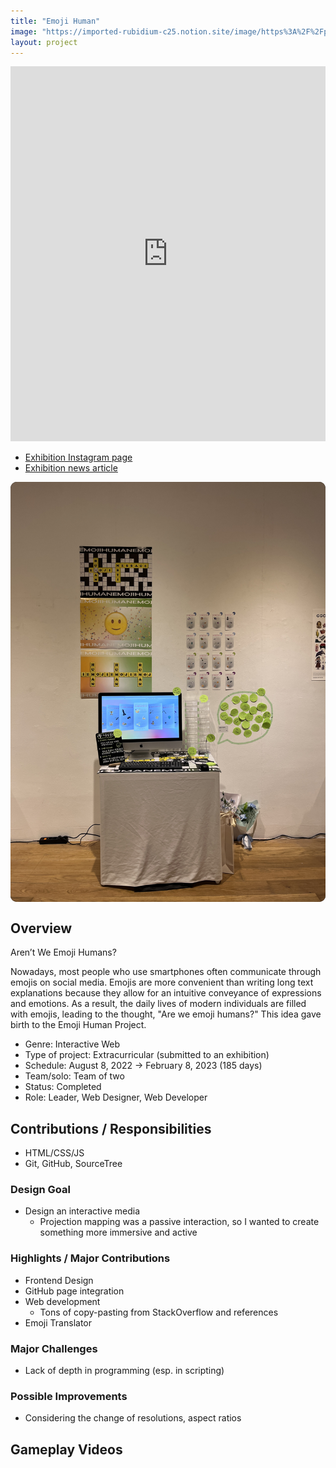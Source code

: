 ```yaml
---
title: "Emoji Human"
image: "https://imported-rubidium-c25.notion.site/image/https%3A%2F%2Fprod-files-secure.s3.us-west-2.amazonaws.com%2Fdf426fa9-315c-4c07-b8cd-92ef2da301ff%2F19c419da-796f-4753-84a4-3c43d1e0ab36%2F%25EB%25A9%2594%25EC%259D%25B8.png?table=block&id=182d0a35-eddc-4346-b12e-ed489b8da5ad&spaceId=df426fa9-315c-4c07-b8cd-92ef2da301ff&width=2000&userId=&cache=v2"
layout: project
---
```


<iframe src="https://odd-mune.github.io/EMOJI-HUMAN/" width="100%" height="600px" style="border:none;">
  Your browser does not support iframes.
</iframe>

* [Exhibition Instagram page](https://www.instagram.com/p/CjCt8CeLygY/)
* [Exhibition news article](https://www.art-culture.co.kr/magazine_uni/25)

<div class="slideshow-container">
  <div class="slides-wrapper">
    <div class="slide"><img src="/assets/images/emoji_human_dp_0.jpg" alt="Display"></div>
  </div>
</div>

<style>
  .slideshow-container {
    max-width: 700px;
    width: 100%;
    position: relative;
    margin: auto;
    overflow: hidden;
    border-radius: 10px;
    aspect-ratio: 3 / 4; /* Maintain a proper aspect ratio */
    background-color: black; /* Prevents white flashes */
  }

  .slides-wrapper {
    display: flex;
    transition: transform 1s ease-in-out;
    width: 100%;
  }

  .slide {
    min-width: 100%;
    display: flex;
    justify-content: center;
    align-items: center;
  }

  .slide img {
    max-width: 100%;
    height: auto; /* Keeps aspect ratio */
    object-fit: contain; /* Ensures the image fits properly */
  }
</style>

<script>
  let slideIndex = 0;
  function showSlides() {
    let slidesWrapper = document.querySelector(".slides-wrapper");
    let totalSlides = document.querySelectorAll(".slide").length;

    slideIndex++;
    if (slideIndex >= totalSlides) {
      slideIndex = 0;
    }

    slidesWrapper.style.transform = `translateX(${-slideIndex * 100}%)`;
    setTimeout(showSlides, 3000); // Change image every 3 seconds
  }

  document.addEventListener("DOMContentLoaded", showSlides);
</script>

## Overview

Aren’t We Emoji Humans?

Nowadays, most people who use smartphones often communicate through emojis on social media. Emojis are more convenient than writing long text explanations because they allow for an intuitive conveyance of expressions and emotions. As a result, the daily lives of modern individuals are filled with emojis, leading to the thought, "Are we emoji humans?" This idea gave birth to the Emoji Human Project.

* Genre: Interactive Web
* Type of project: Extracurricular (submitted to an exhibition)
* Schedule: August 8, 2022 &rarr; February 8, 2023 (185 days)
* Team/solo: Team of two
* Status: Completed
* Role: Leader, Web Designer, Web Developer

## Contributions / Responsibilities

* HTML/CSS/JS
* Git, GitHub, SourceTree

### Design Goal

* Design an interactive media
  * Projection mapping was a passive interaction, so I wanted to create something more immersive and active

### Highlights / Major Contributions

* Frontend Design
* GitHub page integration
* Web development
  * Tons of copy-pasting from StackOverflow and references
* Emoji Translator

### Major Challenges

* Lack of depth in programming (esp. in scripting)

### Possible Improvements

* Considering the change of resolutions, aspect ratios

## Gameplay Videos

